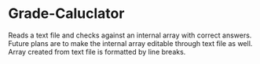 # Grade-Caluclator

Reads a text file and checks against an internal array with correct answers. Future plans are to make the internal array editable through text file as well. Array created from text file is formatted by line breaks.
